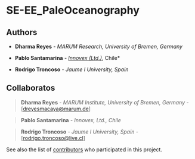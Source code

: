 # SE-EE_PaleOceanography


## Authors

* **Dharma Reyes** - *MARUM Research, University of Bremen, Germany* 

* **Pablo Santamarina** - [*Innovex (Ltd.)*](www.innovex.cl), Chile*

* **Rodrigo Troncoso** - *Jaume I University, Spain*



## Collaboratos

> **Dharma Reyes** - *MARUM Institute, University of Bremen, Germany* - [dreyesmacaya@marum.de]

> **Pablo Santamarina** - *Innovex, Ltd., Chile*

> **Rodrigo Troncoso** - *Jaume I University, Spain* - [rodrigo.troncoso@live.cl]


See also the list of [contributors](https://github.com/your/project/contributors) who participated in this project.
